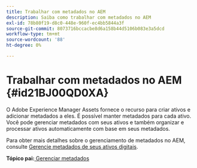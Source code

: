 ```yaml
---
title: Trabalhar com metadados no AEM
description: Saiba como trabalhar com metadados no AEM
exl-id: 78b80f19-d8c0-448e-960f-ec4bb5844a3f
source-git-commit: 8073716bccacbe8d6a158b44d5106b083e3a5dcd
workflow-type: tm+mt
source-wordcount: '88'
ht-degree: 0%

---
```


# Trabalhar com metadados no AEM {#id21BJ00QD0XA}

O Adobe Experience Manager Assets fornece o recurso para criar ativos e adicionar metadados a eles. É possível manter metadados para cada ativo. Você pode gerenciar metadados com seus ativos e também organizar e processar ativos automaticamente com base em seus metadados.

Para obter mais detalhes sobre o gerenciamento de metadados no AEM, consulte [Gerencie metadados de seus ativos digitais](https://experienceleague.adobe.com/docs/experience-manager-65/assets/using/metadata.html?lang=en).

**Tópico pai:**[ Gerenciar metadados](manage-metadata.md)
